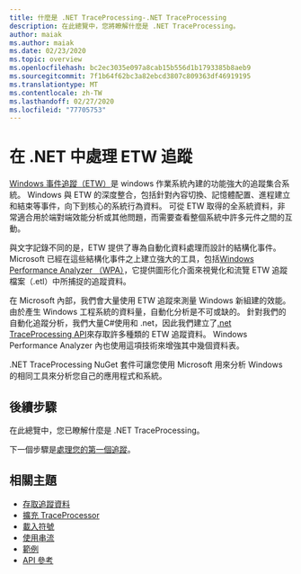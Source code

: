 ```yaml
---
title: 什麼是 .NET TraceProcessing-.NET TraceProcessing
description: 在此總覽中，您將瞭解什麼是 .NET TraceProcessing。
author: maiak
ms.author: maiak
ms.date: 02/23/2020
ms.topic: overview
ms.openlocfilehash: bc2ec3035e097a8cab15b556d1b1793385b8aeb9
ms.sourcegitcommit: 7f1b64f62bc3a82ebcd3807c809363df46919195
ms.translationtype: MT
ms.contentlocale: zh-TW
ms.lasthandoff: 02/27/2020
ms.locfileid: "77705753"
---
```

# <a name="process-etw-traces-in-net"></a>在 .NET 中處理 ETW 追蹤

[Windows 事件追蹤（ETW）](https://docs.microsoft.com/windows/win32/etw/event-tracing-portal)是 windows 作業系統內建的功能強大的追蹤集合系統。 Windows 與 ETW 的深度整合，包括針對內容切換、記憶體配置、進程建立和結束等事件，向下到核心的系統行為資料。 可從 ETW 取得的全系統資料，非常適合用於端對端效能分析或其他問題，而需要查看整個系統中許多元件之間的互動。

與文字記錄不同的是，ETW 提供了專為自動化資料處理而設計的結構化事件。 Microsoft 已經在這些結構化事件之上建立強大的工具，包括[Windows Performance Analyzer （WPA）](https://docs.microsoft.com/windows-hardware/test/wpt/windows-performance-analyzer)，它提供圖形化介面來視覺化和流覽 ETW 追蹤檔案（.etl）中所捕捉的追蹤資料。

在 Microsoft 內部，我們會大量使用 ETW 追蹤來測量 Windows 新組建的效能。 由於產生 Windows 工程系統的資料量，自動化分析是不可或缺的。 針對我們的自動化追蹤分析，我們大量C#使用和 .net，因此我們建立了[.net TraceProcessing API](https://www.nuget.org/packages/Microsoft.Windows.EventTracing.Processing.All)來存取許多種類的 ETW 追蹤資料。 Windows Performance Analyzer 內也使用這項技術來增強其中幾個資料表。

.NET TraceProcessing NuGet 套件可讓您使用 Microsoft 用來分析 Windows 的相同工具來分析您自己的應用程式和系統。

## <a name="next-steps"></a>後續步驟

在此總覽中，您已瞭解什麼是 .NET TraceProcessing。

下一個步驟是[處理您的第一個追蹤](quickstart.md)。

## <a name="related-topics"></a>相關主題

* [存取追蹤資料](tutorial.md)
* [擴充 TraceProcessor](extensibility.md)
* [載入符號](symbols.md)
* [使用串流](streaming.md)
* [範例](https://github.com/microsoft/eventtracing-processing-samples)
* [API 參考](reference.md)
